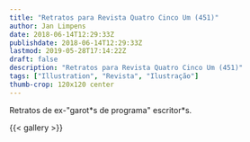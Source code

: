 ```yaml
---
title: "Retratos para Revista Quatro Cinco Um (451)"
author: Jan Limpens
date: 2018-06-14T12:29:33Z
publishdate: 2018-06-14T12:29:33Z
lastmod: 2019-05-28T17:14:22Z
draft: false
description: "Retratos para Revista Quatro Cinco Um (451)"
tags: ["Illustration", "Revista", "Ilustração"]
thumb-crop: 120x120 center
---
```


Retratos de ex-"garot\*s de programa" escritor\*s.

{{< gallery >}}

